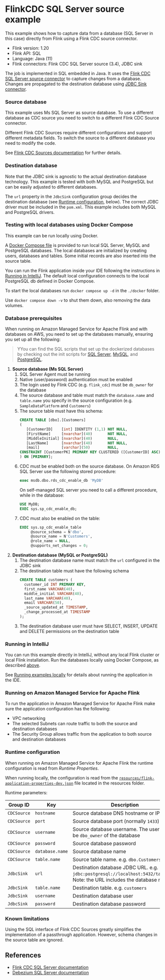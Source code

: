 # FlinkCDC SQL Server source example

This example shows how to capture data from a database (SQL Server in this case) directly from Flink using a Flink CDC source connector.

* Flink version: 1.20
* Flink API: SQL
* Language: Java (11)
* Flink connectors: Flink CDC SQL Server source (3.4), JDBC sink

The job is implemented in SQL embedded in Java. 
It uses the [Flink CDC SQL Server source connector](https://nightlies.apache.org/flink/flink-cdc-docs-release-3.4/docs/connectors/flink-sources/sqlserver-cdc/)
to capture changes from a database.
Changes are propagated to the destination database using [JDBC Sink connector](https://nightlies.apache.org/flink/flink-docs-release-1.20/docs/connectors/table/jdbc/).

### Source database

This example uses Ms SQL Server as source database. To use a different database as CDC source you need to switch to a different Flink CDC Source connector.

Different Flink CDC Sources require different configurations and support different metadata fields. To switch the source to a different database you need to modify the code.

See [Flink CDC Sources documentation](https://nightlies.apache.org/flink/flink-cdc-docs-release-3.4/docs/connectors/flink-sources/sqlserver-cdc) for further details.


### Destination database

Note that the JDBC sink is agnostic to the actual destination database technology. 
This example is tested with both MySQL and PostgreSQL but can be easily adjusted to different databases.

The `url` property in the `JdbcSink` configuration group decides the destination database (see [Runtime configuration](#runtime-configuration), below).
The correct JDBC driver must be included in the `pom.xml`. This example includes both MySQL and PostgreSQL drivers.

### Testing with local databases using Docker Compose

This example can be run locally using Docker.

A [Docker Compose file](./docker/docker-compose.yml) is provided to run local SQL Server, MySQL and PostgreSQL databases.
The local databases are initialized by creating users, databases and tables. Some initial records are also inserted into the source table.

You can run the Flink application inside your IDE following the instructions in [Running in IntelliJ](#running-in-intellij). 
The default local configuration connects to the local PostgreSQL db defined in Docker Compose.

To start the local databases run `docker compose up -d` in the `./docker` folder.

Use `docker compose down -v` to shut them down, also removing the data volumes. 


### Database prerequisites

When running on Amazon Managed Service for Apache Flink and with databases on AWS, you need to set up the databases manually, ensuring you set up all the following:

> YYou can find the SQL scripts that set up the dockerized databases by checking out the init scripts for 
> [SQL Server](docker/sqlserver-init/init.sql), [MySQL](docker/mysql-init/init.sql), 
> and [PostgreSQL](docker/postgres-init/init.sql).

1. **Source database (Ms SQL Server)**
   1. SQL Server Agent must be running
   2. Native (user/password) authentication must be enabled
   3. The login used by Flink CDC (e.g. `flink_cdc`) must be `db_owner` for the database
   4. The source database and table must match the `database.name` and `table.name` you specify in the source configuration (e.g. `SampleDataPlatform` and `Customers`)
   5. The source table must have this schema:
      ```sql
      CREATE TABLE [dbo].[Customers]
      (
         [CustomerID]    [int] IDENTITY (1,1) NOT NULL,
         [FirstName]     [nvarchar](40)       NOT NULL,
         [MiddleInitial] [nvarchar](40)       NULL,
         [LastName]      [nvarchar](40)       NOT NULL,
         [mail]          [varchar](50)        NULL,
      CONSTRAINT [CustomerPK] PRIMARY KEY CLUSTERED ([CustomerID] ASC)
      ) ON [PRIMARY];
      ```
   6. CDC must be enabled both on the source database. On Amazon RDS SQL Server use the following stored procedure:
      ```sql
      exec msdb.dbo.rds_cdc_enable_db 'MyDB'
      ```
      On self-managed SQL server you need to call a different procedure, while in the database:
       ```sql
       USE MyDB;
       EXEC sys.sp_cdc_enable_db;
       ```
   7. CDC must also be enabled on the table:   
       ```sql
       EXEC sys.sp_cdc_enable_table
            @source_schema = N'dbo',
            @source_name = N'Customers',
            @role_name = NULL,
            @supports_net_changes = 0;
       ```
2. **Destination database (MySQL or PostgreSQL)**
   1. The destination database name must match the `url` configured in the JDBC sink
   2. The destination table must have the following schema
         ```sql
         CREATE TABLE customers (
           customer_id INT PRIMARY KEY,
           first_name VARCHAR(40),
           middle_initial VARCHAR(40),
           last_name VARCHAR(40),
           email VARCHAR(50),
           _source_updated_at TIMESTAMP,
           _change_processed_at TIMESTAMP
         );
         ```
   3. The destination database user must have SELECT, INSERT, UPDATE and DELETE permissions on the destination table 

### Running in IntelliJ

You can run this example directly in IntelliJ, without any local Flink cluster or local Flink installation.
Run the databases locally using Docker Compose, as described [above](#testing-with-local-databases-using-docker-compose).

See [Running examples locally](../../running-examples-locally.md) for details about running the application in the IDE.


### Running on Amazon Managed Service for Apache Flink

To run the application in Amazon Managed Service for Apache Flink make sure the application configuration has the following:
* VPC networking 
* The selected Subnets can route traffic to both the source and destination databases
* The Security Group allows traffic from the application to both source and destination databases


### Runtime configuration

When running on Amazon Managed Service for Apache Flink the runtime configuration is read from *Runtime Properties*.

When running locally, the configuration is read from the [`resources/flink-application-properties-dev.json`](resources/flink-application-properties-dev.json) file located in the resources folder.

Runtime parameters:

| Group ID    | Key             | Description                                                                                                                | 
|-------------|-----------------|----------------------------------------------------------------------------------------------------------------------------|
| `CDCSource` | `hostname`      | Source database DNS hostname or IP                                                                                         |
| `CDCSource` | `port`          | Source database port (normally `1433`)                                                                                     |
| `CDCSource` | `username`      | Source database username. The user must be `dbo_owner` of the database                                                     |
| `CDCSource` | `password`      | Source database password                                                                                                   |
| `CDCSource` | `database.name` | Source database name                                                                                                       |
| `CDCSource` | `table.name`    | Source table name. e.g. `dbo.Customers`                                                                                    |
| `JdbcSink`  | `url`           | Destination database JDBC URL. e.g. `jdbc:postgresql://localhost:5432/targetdb`. Note: the URL includes the database name. |
| `JdbcSink`  | `table.name`    | Destination table. e.g. `customers`                                                                                        |
| `JdbcSink`  | `username`      | Destination database user                                                                                                  |
| `JdbcSink`  | `password`      | Destination database password                                                                                              |

### Known limitations

Using the SQL interface of Flink CDC Sources greatly simplifies the implementation of a passthrough application.
However, schema changes in the source table are ignored.

## References

* [Flink CDC SQL Server documentation](https://nightlies.apache.org/flink/flink-cdc-docs-release-3.4/docs/connectors/flink-sources/sqlserver-cdc)
* [Debezium SQL Server documentation](https://debezium.io/documentation/reference/1.9/connectors/sqlserver.html)